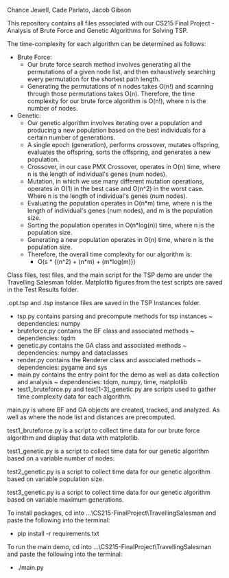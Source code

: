 Chance Jewell, Cade Parlato, Jacob Gibson

This repository contains all files associated with our CS215 Final Project - Analysis of Brute Force and Genetic Algorithms for Solving TSP.

The time-complexity for each algorithm can be determined as follows:
- Brute Force:
  - Our brute force search method involves generating all the permutations of a given node list, and then exhaustively searching every permutation for the shortest path length.
  - Generating the permutations of n nodes takes O(n!) and scanning through those permutations takes O(n). Therefore, the time complexity for our brute force algorithm is O(n!), where n is the number of nodes.
- Genetic:
  - Our genetic algorithm involves iterating over a population and producing a new population based on the best individuals for a certain number of generations.
  - A single epoch (generation), performs crossover, mutates offspring, evaluates the offspring, sorts the offspring, and generates a new population.
  - Crossover, in our case PMX Crossover, operates in O(n) time, where n is the length of individual's genes (num nodes).
  - Mutation, in which we use many different mutation operations, operates in O(1) in the best case and O(n^2) in the worst case. Where n is the length of individual's genes (num nodes).
  - Evaluating the population operates in O(n*m) time, where n is the length of individual's genes (num nodes), and m is the population size.
  - Sorting the population operates in O(n*log(n)) time, where n is the population size.
  - Generating a new population operates in O(n) time, where n is the population size.
  - Therefore, the overall time complexity for our algorithm is:
    - O(s * {(n^2) + (n\*m) + (m*log(m)})

Class files, test files, and the main script for the TSP demo are under the Travelling Salesman folder.
Matplotlib figures from the test scripts are saved in the Test Results folder.

.opt.tsp and .tsp instance files are saved in the TSP Instances folder.

- tsp.py contains parsing and precompute methods for tsp instances ~ dependencies: numpy
- bruteforce.py contains the BF class and associated methods ~ dependencies: tqdm
- genetic.py contains the GA class and associated methods ~ dependencies: numpy and dataclasses
- render.py contains the Renderer class and associated methods ~ dependencies: pygame and sys
- main.py contains the entry point for the demo as well as data collection and analysis ~ dependencies: tdqm, numpy, time, matplotlib
- test1_bruteforce.py and test\[1-3]_genetic.py are scripts used to gather time complexity data for each algorithm.

main.py is where BF and GA objects are created, tracked, and analyzed. As well as where the node list and distances are precomputed.

test1_bruteforce.py is a script to collect time data for our brute force algorithm and display that data with matplotlib.

test1_genetic.py is a script to collect time data for our genetic algorithm based on a variable number of nodes.

test2_genetic.py is a script to collect time data for our genetic algorithm based on variable population size.

test3_genetic.py is a script to collect time data for our genetic algorithm based on variable maximum generations.

To install packages, cd into ...\CS215-FinalProject\TravellingSalesman and paste the following into the terminal:
- pip install -r requirements.txt

To run the main demo, cd into ...\CS215-FinalProject\TravellingSalesman and paste the following into the terminal:
- ./main.py
